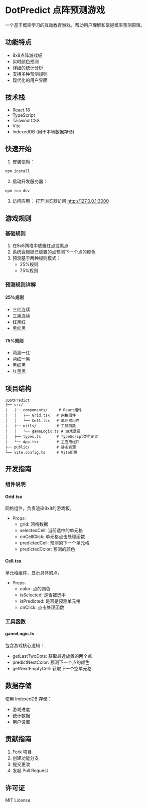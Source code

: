 # DotPredict 点阵预测游戏

一个基于概率学习的互动教育游戏，帮助用户理解和掌握概率预测原理。

## 功能特点

- 8x8点阵游戏板
- 实时颜色预测
- 详细的统计分析
- 支持多种预测规则
- 现代化的用户界面

## 技术栈

- React 18
- TypeScript
- Tailwind CSS
- Vite
- IndexedDB (用于本地数据存储)

## 快速开始

1. 安装依赖：
```bash
npm install
```

2. 启动开发服务器：
```bash
npm run dev
```

3. 访问应用：
打开浏览器访问 http://127.0.0.1:3000

## 游戏规则

### 基础规则
1. 在8x8网格中放置红点或黑点
2. 系统会根据已放置的点预测下一个点的颜色
3. 预测基于两种规则模式：
   - 25%规则
   - 75%规则

### 预测规则详解

#### 25%规则
- 三红连续
- 三黑连续
- 红黑红
- 黑红黑

#### 75%规则
- 两黑一红
- 两红一黑
- 黑红黑
- 红黑黑

## 项目结构

```
/DotPredict
├── src/
│   ├── components/     # React组件
│   │   ├── Grid.tsx   # 网格组件
│   │   └── Cell.tsx   # 单元格组件
│   ├── utils/         # 工具函数
│   │   └── gameLogic.ts # 游戏逻辑
│   ├── types.ts       # TypeScript类型定义
│   └── App.tsx        # 主应用组件
├── public/            # 静态资源
└── vite.config.ts     # Vite配置
```

## 开发指南

### 组件说明

#### Grid.tsx
网格组件，负责渲染8x8的游戏板。
- Props:
  - grid: 网格数据
  - selectedCell: 当前选中的单元格
  - onCellClick: 单元格点击处理函数
  - predictedCell: 预测的下一个单元格
  - predictedColor: 预测的颜色

#### Cell.tsx
单元格组件，显示具体的点。
- Props:
  - color: 点的颜色
  - isSelected: 是否被选中
  - isPredicted: 是否是预测单元格
  - onClick: 点击处理函数

### 工具函数

#### gameLogic.ts
包含游戏核心逻辑：
- getLastTwoDots: 获取最近放置的两个点
- predictNextColor: 预测下一个点的颜色
- getNextEmptyCell: 获取下一个空单元格

## 数据存储

使用 IndexedDB 存储：
- 游戏进度
- 统计数据
- 用户设置

## 贡献指南

1. Fork 项目
2. 创建功能分支
3. 提交更改
4. 发起 Pull Request

## 许可证

MIT License
